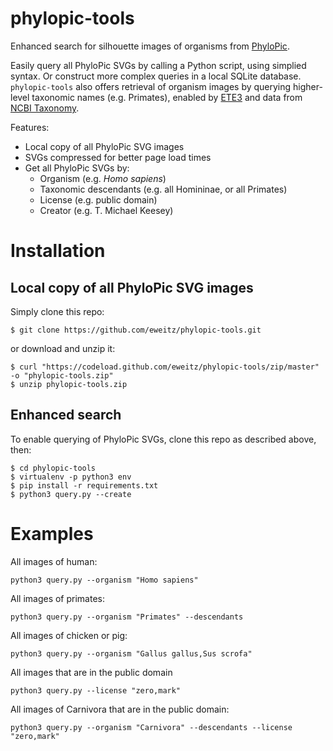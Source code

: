 # phylopic-tools

Enhanced search for silhouette images of organisms from [PhyloPic](http://phylopic.org/). 

Easily query all PhyloPic SVGs by calling a Python script, using simplied syntax.  Or construct more complex queries in a local SQLite database.  `phylopic-tools` also offers retrieval of organism images by querying higher-level taxonomic names (e.g. Primates), enabled by [ETE3](https://github.com/etetoolkit/ete) and data from [NCBI Taxonomy](https://www.ncbi.nlm.nih.gov/taxonomy).

Features:
* Local copy of all PhyloPic SVG images
* SVGs compressed for better page load times
* Get all PhyloPic SVGs by:
  * Organism (e.g. _Homo sapiens_)
  * Taxonomic descendants (e.g. all Homininae, or all Primates)
  * License (e.g. public domain)
  * Creator (e.g. T. Michael Keesey)

# Installation
## Local copy of all PhyloPic SVG images
Simply clone this repo:
```
$ git clone https://github.com/eweitz/phylopic-tools.git
```
or download and unzip it:
```
$ curl "https://codeload.github.com/eweitz/phylopic-tools/zip/master" -o "phylopic-tools.zip"
$ unzip phylopic-tools.zip
```

## Enhanced search
To enable querying of PhyloPic SVGs, clone this repo as described above, then:
```
$ cd phylopic-tools
$ virtualenv -p python3 env
$ pip install -r requirements.txt
$ python3 query.py --create
```

# Examples

All images of human:
```
python3 query.py --organism "Homo sapiens"
```

All images of primates:
```
python3 query.py --organism "Primates" --descendants
```

All images of chicken or pig:
```
python3 query.py --organism "Gallus gallus,Sus scrofa"
```

All images that are in the public domain
```
python3 query.py --license "zero,mark"
```
All images of Carnivora that are in the public domain:
```
python3 query.py --organism "Carnivora" --descendants --license "zero,mark"
```
